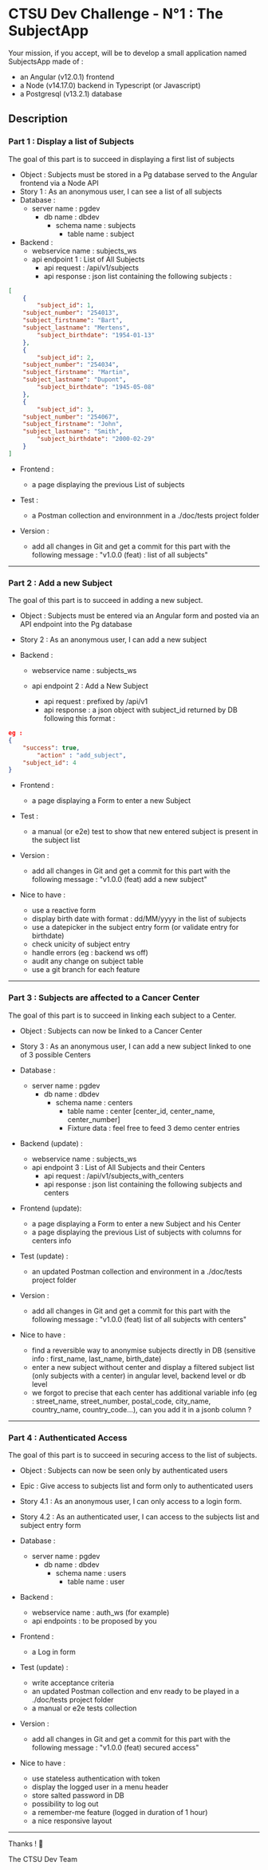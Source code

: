 # CTSU Dev Challenge - N°1 : The SubjectApp

Your mission, if you accept, will be to develop a small application named SubjectsApp made of :

* an Angular (v12.0.1) frontend
* a Node (v14.17.0) backend in Typescript (or Javascript)
* a Postgresql (v13.2.1) database


## Description

### Part 1 : Display a list of Subjects

The goal of this part is to succeed in displaying a first list of subjects

- Object :  Subjects must be stored in a Pg database served to the Angular frontend via a Node API
- Story 1 :    As an anonymous user, I can see a list of all subjects
- Database :
  - server name : pgdev
    - db name : dbdev
      - schema name : subjects
        - table name : subject
- Backend :
  - webservice name : subjects_ws
  - api endpoint 1 : List of All Subjects
    - api request :   /api/v1/subjects
    - api response : json list containing the following subjects :

```json
[
    {
        "subject_id": 1,
	"subject_number": "254013",
	"subject_firstname": "Bart",
	"subject_lastname": "Mertens",
        "subject_birthdate": "1954-01-13"
    },
    {
        "subject_id": 2,
	"subject_number": "254034",
	"subject_firstname": "Martin",
	"subject_lastname": "Dupont",
        "subject_birthdate": "1945-05-08"
    },
    {
        "subject_id": 3,
	"subject_number": "254067",
	"subject_firstname": "John",
	"subject_lastname": "Smith",
        "subject_birthdate": "2000-02-29"
    }
]

```

* Frontend :

  * a page displaying the previous List of subjects
* Test :

  * a Postman collection and environnment in a ./doc/tests project folder
* Version :

  * add all changes in Git and get a commit for this part with the following message : "v1.0.0 (feat) : list of all subjects"

---



### Part 2 : Add a new Subject

The goal of this part is to succeed in adding a new subject.

- Object :  Subjects must be entered via an Angular form and posted via an API endpoint into the Pg database
- Story 2 :    As an anonymous user, I can add a new subject
- Backend :

  - webservice name : subjects_ws
  - api endpoint 2 :  Add a New Subject

    - api request :  prefixed by /api/v1
    - api response : a json object with subject_id returned by DB following this format :

```json
eg :
{
	"success": true,
        "action" : "add_subject",
	"subject_id": 4
}
```

* Frontend :

  * a page displaying a Form to enter a new Subject
* Test :

  * a manual (or e2e) test to show that new entered subject is present in the subject list
* Version :

  * add all changes in Git and get a commit for this part with the following message : "v1.0.0 (feat) add a new subject"
* Nice to have :

  * use a reactive form
  * display birth date with format : dd/MM/yyyy in the list of subjects
  * use a datepicker in the subject entry form (or validate entry for birthdate)
  * check unicity of subject entry
  * handle errors (eg : backend ws off)
  * audit any change on subject table
  * use a git branch for each feature

---



### Part 3 : Subjects are affected to a Cancer Center

The goal of this part is to succeed in linking each subject to a Center.

- Object : Subjects can now be linked to a Cancer Center
- Story 3 :    As an anonymous user, I can add a new subject linked to one of 3 possible Centers
- Database :

  - server name : pgdev
    - db name : dbdev
      - schema name : centers
        - table name : center [center_id, center_name, center_number]
        - Fixture data : feel free to feed 3 demo center entries
- Backend (update) :

  - webservice name : subjects_ws
  - api endpoint 3 : List of All Subjects and their Centers
    - api request :   /api/v1/subjects_with_centers
    - api response : json list containing the following subjects and centers

* Frontend (update):

  * a page displaying a Form to enter a new Subject and his Center
  * a page displaying the previous List of subjects with columns for centers info
* Test (update) :

  * an updated Postman collection and environment in a ./doc/tests project folder
* Version :

  * add all changes in Git and get a commit for this part with the following message : "v1.0.0 (feat) list of all subjects with centers"
* Nice to have :

  * find a reversible way to anonymise subjects directly in DB (sensitive info : first_name, last_name, birth_date)
  * enter a new subject without center and display a filtered subject list (only subjects with a center) in angular level, backend level or db level
  * we forgot to precise that each center has additional variable info (eg :  street_name, street_number, postal_code, city_name, country_name, country_code...), can you add it in a jsonb column ?

---



### Part 4 : Authenticated Access

The goal of this part is to succeed in securing access to the list of subjects.

- Object : Subjects can now be seen only by authenticated users
- Epic :  Give access to subjects list and form only to authenticated users
- Story 4.1 :    As an anonymous user, I can only access to a login form.
- Story 4.2 :    As an authenticated user, I can access to the subjects list and subject entry form
- Database :

  - server name : pgdev
    - db name : dbdev
      - schema name : users
        - table name :  user
- Backend :

  - webservice name : auth_ws (for example)
  - api endpoints : to be proposed by you

* Frontend :

  * a Log in form
* Test (update) :

  * write acceptance criteria
  * an updated Postman collection and env ready to be played in a ./doc/tests project folder
  * a manual or e2e tests collection
* Version :

  * add all changes in Git and get a commit for this part with the following message : "v1.0.0 (feat) secured access"
* Nice to have :

  * use stateless authentication with token
  * display the logged user in a menu header
  * store salted password in DB
  * possibility to log out
  * a remember-me feature (logged in duration of 1 hour)
  * a nice responsive layout

---

Thanks !   🚀️

The CTSU Dev Team

